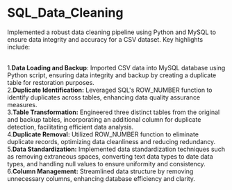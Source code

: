 # SQL_Data_Cleaning

Implemented a robust data cleaning pipeline using Python and MySQL to ensure data integrity and accuracy for a CSV dataset. Key highlights include:


<br>1.**Data Loading and Backup**: Imported CSV data into MySQL database using Python script, ensuring data integrity and backup by creating a duplicate table for restoration purposes.
<br>2.**Duplicate Identification:** Leveraged SQL's ROW_NUMBER function to identify duplicates across tables, enhancing data quality assurance measures.
<br>3.**Table Transformation:** Engineered three distinct tables from the original and backup tables, incorporating an additional column for duplicate detection, facilitating efficient data analysis.
<br>4.**Duplicate Removal:** Utilized ROW_NUMBER function to eliminate duplicate records, optimizing data cleanliness and reducing redundancy.
<br>5.**Data Standardization:** Implemented data standardization techniques such as removing extraneous spaces, converting text data types to date data types, and handling null values to ensure uniformity and consistency.
<br>6.**Column Management:** Streamlined data structure by removing unnecessary columns, enhancing database efficiency and clarity.
